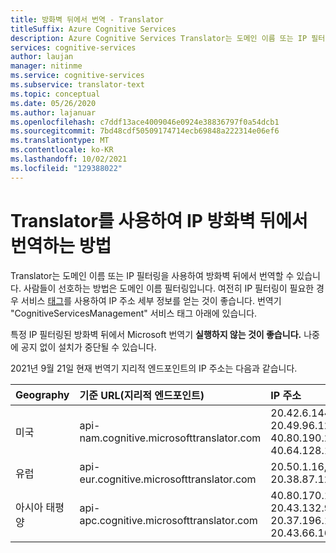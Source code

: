 ```yaml
---
title: 방화벽 뒤에서 번역 - Translator
titleSuffix: Azure Cognitive Services
description: Azure Cognitive Services Translator는 도메인 이름 또는 IP 필터링을 사용하여 방화벽 뒤에서 번역할 수 있습니다.
services: cognitive-services
author: laujan
manager: nitinme
ms.service: cognitive-services
ms.subservice: translator-text
ms.topic: conceptual
ms.date: 05/26/2020
ms.author: lajanuar
ms.openlocfilehash: c7ddf13ace4009046e0924e38836797f0a54dcb1
ms.sourcegitcommit: 7bd48cdf50509174714ecb69848a222314e06ef6
ms.translationtype: MT
ms.contentlocale: ko-KR
ms.lasthandoff: 10/02/2021
ms.locfileid: "129388022"
---
```

# <a name="how-to-translate-behind-ip-firewalls-with-translator"></a>Translator를 사용하여 IP 방화벽 뒤에서 번역하는 방법

Translator는 도메인 이름 또는 IP 필터링을 사용하여 방화벽 뒤에서 번역할 수 있습니다. 사람들이 선호하는 방법은 도메인 이름 필터링입니다. 여전히 IP 필터링이 필요한 경우 서비스 [태그](https://docs.microsoft.com/azure/virtual-network/service-tags-overview#service-tags-on-premises)를 사용하여 IP 주소 세부 정보를 얻는 것이 좋습니다. 번역기 "CognitiveServicesManagement" 서비스 태그 아래에 있습니다. 

특정 IP 필터링된 방화벽 뒤에서 Microsoft 번역기 **실행하지 않는 것이 좋습니다.** 나중에 공지 없이 설치가 중단될 수 있습니다.

2021년 9월 21일 현재 번역기 지리적 엔드포인트의 IP 주소는 다음과 같습니다.

|Geography|기준 URL(지리적 엔드포인트)|IP 주소|
|:--|:--|:--|
|미국|api-nam.cognitive.microsofttranslator.com|20.42.6.144, 20.49.96.128, 40.80.190.224, 40.64.128.192|
|유럽|api-eur.cognitive.microsofttranslator.com|20.50.1.16, 20.38.87.129|
|아시아 태평양|api-apc.cognitive.microsofttranslator.com|40.80.170.160, 20.43.132.96, 20.37.196.160, 20.43.66.16|
